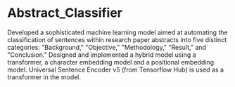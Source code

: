 # Abstract_Classifier
Developed a sophisticated machine learning model aimed at automating the classification of sentences within research paper abstracts into five distinct categories: "Background," "Objective," "Methodology," "Result," and "Conclusion."
Designed and implemented a hybrid model using a transformer, a character embedding model and a positional embedding model.
Universal Sentence Encoder v5 (from Tensorflow Hub) is used as a transformer in the model.
